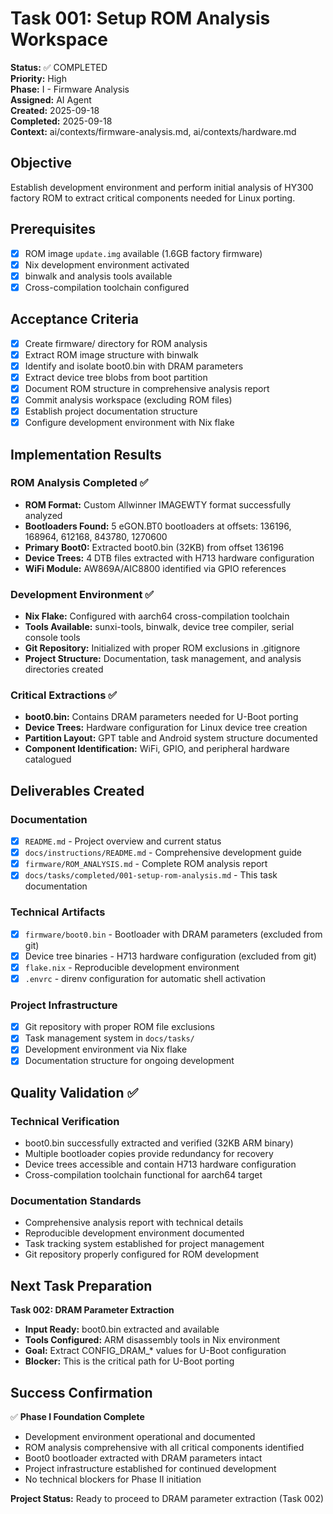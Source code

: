 # Task 001: Setup ROM Analysis Workspace

**Status:** ✅ COMPLETED  
**Priority:** High  
**Phase:** I - Firmware Analysis  
**Assigned:** AI Agent  
**Created:** 2025-09-18  
**Completed:** 2025-09-18  
**Context:** ai/contexts/firmware-analysis.md, ai/contexts/hardware.md

## Objective

Establish development environment and perform initial analysis of HY300 factory ROM to extract critical components needed for Linux porting.

## Prerequisites

- [x] ROM image `update.img` available (1.6GB factory firmware)
- [x] Nix development environment activated  
- [x] binwalk and analysis tools available
- [x] Cross-compilation toolchain configured

## Acceptance Criteria

- [x] Create firmware/ directory for ROM analysis
- [x] Extract ROM image structure with binwalk  
- [x] Identify and isolate boot0.bin with DRAM parameters
- [x] Extract device tree blobs from boot partition
- [x] Document ROM structure in comprehensive analysis report
- [x] Commit analysis workspace (excluding ROM files)
- [x] Establish project documentation structure
- [x] Configure development environment with Nix flake

## Implementation Results

### ROM Analysis Completed ✅
- **ROM Format:** Custom Allwinner IMAGEWTY format successfully analyzed
- **Bootloaders Found:** 5 eGON.BT0 bootloaders at offsets: 136196, 168964, 612168, 843780, 1270600  
- **Primary Boot0:** Extracted boot0.bin (32KB) from offset 136196
- **Device Trees:** 4 DTB files extracted with H713 hardware configuration
- **WiFi Module:** AW869A/AIC8800 identified via GPIO references

### Development Environment ✅  
- **Nix Flake:** Configured with aarch64 cross-compilation toolchain
- **Tools Available:** sunxi-tools, binwalk, device tree compiler, serial console tools
- **Git Repository:** Initialized with proper ROM exclusions in .gitignore
- **Project Structure:** Documentation, task management, and analysis directories created

### Critical Extractions ✅
- **boot0.bin:** Contains DRAM parameters needed for U-Boot porting
- **Device Trees:** Hardware configuration for Linux device tree creation  
- **Partition Layout:** GPT table and Android system structure documented
- **Component Identification:** WiFi, GPIO, and peripheral hardware catalogued

## Deliverables Created

### Documentation
- [x] `README.md` - Project overview and current status
- [x] `docs/instructions/README.md` - Comprehensive development guide
- [x] `firmware/ROM_ANALYSIS.md` - Complete ROM analysis report
- [x] `docs/tasks/completed/001-setup-rom-analysis.md` - This task documentation

### Technical Artifacts  
- [x] `firmware/boot0.bin` - Bootloader with DRAM parameters (excluded from git)
- [x] Device tree binaries - H713 hardware configuration (excluded from git)
- [x] `flake.nix` - Reproducible development environment
- [x] `.envrc` - direnv configuration for automatic shell activation

### Project Infrastructure
- [x] Git repository with proper ROM file exclusions
- [x] Task management system in `docs/tasks/`
- [x] Development environment via Nix flake
- [x] Documentation structure for ongoing development

## Quality Validation ✅

### Technical Verification
- boot0.bin successfully extracted and verified (32KB ARM binary)
- Multiple bootloader copies provide redundancy for recovery
- Device trees accessible and contain H713 hardware configuration
- Cross-compilation toolchain functional for aarch64 target

### Documentation Standards
- Comprehensive analysis report with technical details
- Reproducible development environment documented
- Task tracking system established for project management
- Git repository properly configured for ROM development

## Next Task Preparation

**Task 002: DRAM Parameter Extraction**
- **Input Ready:** boot0.bin extracted and available
- **Tools Configured:** ARM disassembly tools in Nix environment  
- **Goal:** Extract CONFIG_DRAM_* values for U-Boot configuration
- **Blocker:** This is the critical path for U-Boot porting

## Success Confirmation

✅ **Phase I Foundation Complete**
- Development environment operational and documented
- ROM analysis comprehensive with all critical components identified
- Boot0 bootloader extracted with DRAM parameters intact
- Project infrastructure established for continued development
- No technical blockers for Phase II initiation

**Project Status:** Ready to proceed to DRAM parameter extraction (Task 002)